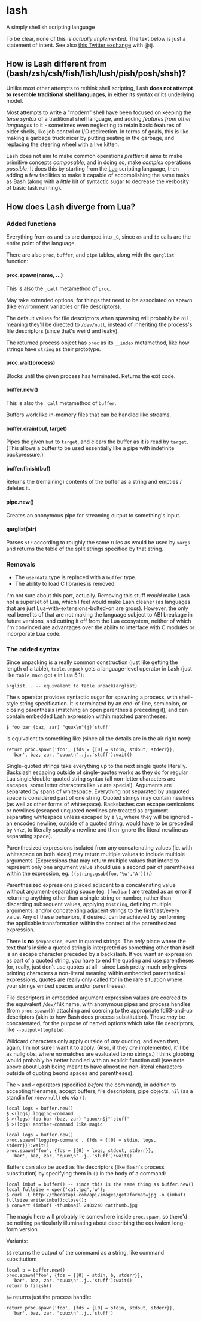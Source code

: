 # lash

A simply shellish scripting language

To be clear, none of this is *actually implemented*. The text below is just a statement of intent. See also [this Twitter exchange](https://twitter.com/stuartpb/status/733156374830415877) with @tj.

## How is Lash different from (bash/zsh/csh/fish/lish/lush/pish/posh/shsh)?

Unlike most other attempts to rethink shell scripting, Lash **does not attempt to resemble traditional shell languages**, in either its syntax or its underlying model.

Most attempts to write a "modern" shell have been focused on keeping the *terse syntax* of a traditional shell language, and adding *features from other languages* to it - sometimes even neglecting to retain basic features of older shells, like job control or I/O redirection. In terms of goals, this is like making a garbage truck nicer by putting seating in the garbage, and replacing the steering wheel with a live kitten.

Lash does not aim to make common operations *prettier*: it aims to make primitive concepts *composable*, and in doing so, make *complex* operations *possible*. It does this by starting from the [Lua][] scripting language, then adding a few facilities to make it capable of accomplishing the same tasks as Bash (along with a *little* bit of syntactic sugar to decrease the verbosity of basic task running).

[Lua]: https://www.lua.org

## How does Lash diverge from Lua?

### Added functions

Everything from `os` and `io` are dumped into `_G`, since `os` and `io` calls are the entire point of the language.

There are also `proc`, `buffer`, and `pipe` tables,  along with the `qarglist` function:

#### proc.spawn(name, ...)

This is also the `_call` metamethod of `proc`.

May take extended options, for things that need to be associated on spawn (like environment variables or file descriptors).

The default values for file descriptors when spawning will probably be `nil`, meaning they'll be directed to `/dev/null`, instead of inheriting the process's file descriptors (since that's weird and leaky).

The returned process object has `proc` as its `__index` metamethod, like how strings have `string` as their prototype.

#### proc.wait(process)

Blocks until the given process has terminated. Returns the exit code.

#### buffer.new()

This is also the `_call` metamethod of `buffer`.

Buffers work like in-memory files that can be handled like streams.

#### buffer.drain(buf, target)

Pipes the given `buf` to `target`, and clears the buffer as it is read by `target`. (This allows a buffer to be used essentially like a pipe with indefinite backpressure.)

#### buffer.finish(buf)

Returns the (remaining) contents of the buffer as a string and empties / deletes it.

#### pipe.new()

Creates an anonymous pipe for streaming output to something's input.

#### qarglist(str)

Parses `str` according to roughly the same rules as would be used by `xargs` and returns the table of the split strings specified by that string.

### Removals

- The `userdata` type is replaced with a `buffer` type.
- The ability to load C libraries is removed.

I'm not sure about this part, actually. Removing this stuff *would* make Lash not a superset of Lua, which I feel would make Lash cleaner (as languages that are just Lua-with-extensions-bolted-on are gross). However, the only real benefits of that are not making the language subject to ABI breakage in future versions, and cutting it off from the Lua ecosystem, neither of which I'm convinced are advantages over the ability to interface with C modules or incorporate Lua code.

### The added syntax

Since unpacking is a really common construction (just like getting the length of a table), `table.unpack` gets a language-level operator in Lash (just like `table.maxn` got `#` in Lua 5.1):

```
arglist... -- equivalent to table.unpack(arglist)
```

The `$` operator provides syntactic sugar for spawning a process, with shell-style string specification. It is terminated by an end-of-line, semicolon, or closing parenthesis (matching an open parenthesis preceding it), and can contain embedded Lash expression within matched parentheses:

```
$ foo bar (baz, zar) "quux\n"(j)'stuff'
```

is equivalent to something like (since all the details are in the air right now):

```
return proc.spawn('foo', {fds = {[0] = stdin, stdout, stderr}},
  'bar', baz, zar, "quux\n"..j..'stuff'):wait()
```

Single-quoted strings take everything up to the next single quote literally. Backslash escaping outside of single-quotes works as they do for regular Lua single/double-quoted string syntax (all non-letter characters are escapes, some letter characters like `\n` are special). Arguments are separated by spans of whitespace. Everything not separated by unquoted space is considered part of one string. Quoted strings may contain newlines (as well as other forms of whitespace). Backslashes can escape semicolons or newlines (escaped unquoted newlines are treated as argument-separating whitespace unless escaped by a `\z`, where they will be ignored - an encoded newline, outside of a quoted string, would have to be preceded by `\n\z`, to literally specify a newline and then ignore the literal newline as separating space).

Parenthesized expressions isolated from any concatenating values (ie. with whitespace on both sides) may return multiple values to include multiple arguments. (Expressions that may return multiple values that intend to represent only one argument value should use a second pair of parentheses within the expression, eg. `((string.gsub(foo,'%w','A')))`.) 

Parenthesized expressions placed adjacent to a concatenating value without argument-separating space (eg. `(foo)bar`) are treated as an error if returning anything other than a single string or number, rather than discarding subsequent values, applying `tostring`, defining multiple arguments, and/or concatenting adjacent strings to the first/last/every value. Any of these behaviors, if desired, can be achieved by performing the applicable transformation within the context of the parenthesized expression.

There is **no** `$expansion`, even in quoted strings. The *only* place where the text that's inside a quoted string is interpreted as something other than itself is an escape character preceded by a backslash. If you want an expression as part of a quoted string, you have to end the quoting and use parentheses (or, really, just don't use quotes at all - since Lash pretty much only gives printing characters a non-literal meaning within embedded parenthetical expressions, quotes are really only called for in the rare situation where your strings embed spaces and/or parentheses).

File descriptors in embedded argument expression values are coerced to the equivalent `/dev/fdX` name, with anonymous pipes and process handles (from `proc.spawn()`) attaching and coercing to the appropriate fd63-and-up descriptors (akin to how Bash does process substitution). These *may* be concatenated, for the purpose of named options which take file descriptors, like `--output=(logfile)`.

Wildcard characters only apply outside of *any* quoting, and even then, again, I'm not sure I want it to apply. (Also, if they *are* implemented, it'll be as nullglobs, where no matches are evaluated to no strings.) I think globbing would probably be better handled with an explicit function call (see note above about Lash being meant to have almost no non-literal characters outside of quoting beond spaces and parentheses).

The `>` and `<` operators (specified *before* the command), in addition to accepting filenames, accept buffers, file descriptors, pipe objects, `nil` (as a standin for `/dev/null`) etc via `()`:

```
local logs = buffer.new()
$ <(logs) logging-command
$ >(logs) foo bar (baz, zar) "quux\n$j"'stuff'
$ >(logs) another-command like magic
```

```
local logs = buffer.new()
proc.spawn('logging-command', {fds = {[0] = stdin, logs, stderr}}):wait()
proc.spawn('foo', {fds = {[0] = logs, stdout, stderr}},
  'bar', baz, zar, "quux\n"..j..'stuff'):wait()
```

Buffers can also be used as file descriptors (like Bash's process substitution) by specifying them in `()` in the body of a command:

```
local imbuf = buffer() -- since this is the same thing as buffer.new()
local fullsize = open('cat.jpg','w');
$ curl -L http://thecatapi.com/api/images/get?format=jpg -o (imbuf)
fullsize:write(imbuf):close();
$ convert (imbuf) -thumbnail 240x240 catthumb.jpg
```

The magic here will probably lie somewhere inside `proc.spawn`, so there'd be nothing particularly illuminating about describing the equivalent long-form version.

Variants:

`$$` returns the output of the command as a string, like command substitution:

```
local b = buffer.new()
proc.spawn('foo', {fds = {[0] = stdin, b, stderr}},
  'bar', baz, zar, "quux\n"..j..'stuff'):wait()
return b:finish()
```

`$&` returns just the process handle:

```
return proc.spawn('foo', {fds = {[0] = stdin, stdout, stderr}},
  'bar', baz, zar, "quux\n"..j..'stuff')
```
